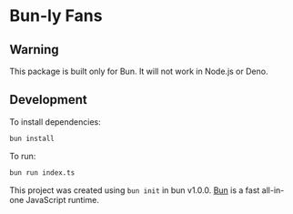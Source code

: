 # Bun-ly Fans

## Warning

This package is built only for Bun. It will not work in Node.js or Deno.

## Development

To install dependencies:

```bash
bun install
```

To run:

```bash
bun run index.ts
```

This project was created using `bun init` in bun v1.0.0. [Bun](https://bun.sh) is a fast all-in-one JavaScript runtime.
